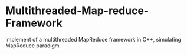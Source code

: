 # Multithreaded-Map-reduce-Framework
implement of a multithreaded MapReduce framework in C++, simulating MapReduce paradigm.
